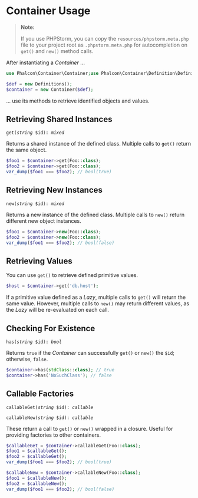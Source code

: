 # Container Usage

> **Note:**
>
> If you use PHPStorm, you can copy the `resources/phpstorm.meta.php`
> file to your project root as `.phpstorm.meta.php` for autocompletion on
> `get()` and `new()` method calls.

After instantiating a _Container_ ...

```php
use Phalcon\Container\Container;use Phalcon\Container\Definition\Definitions;

$def = new Definitions();
$container = new Container($def);
```

... use its methods to retrieve identified objects and values.

## Retrieving Shared Instances

<code>get(*string* $id): *mixed*</code>

Returns a shared instance of the defined class. Multiple calls to `get()` return
the same object.

```php
$foo1 = $container->get(Foo::class);
$foo2 = $container->get(Foo::class);
var_dump($foo1 === $foo2); // bool(true)
```

## Retrieving New Instances

<code>new(*string* $id): *mixed*</code>

Returns a new instance of the defined class. Multiple calls to `new()` return
different new object instances.

```php
$foo1 = $container->new(Foo::class);
$foo2 = $container->new(Foo::class);
var_dump($foo1 === $foo2); // bool(false)
```

## Retrieving Values

You can use `get()` to retrieve defined primitive values.

```php
$host = $container->get('db.host');
```

If a primitive value defined as a _Lazy_, multiple calls to `get()` will return
the same value. However, multiple calls to `new()` may return different values,
as the _Lazy_ will be re-evaluated on each call.

## Checking For Existence

<code>has(*string* $id): *bool*</code>

Returns `true` if the _Container_ can successfully `get()` or `new()` the `$id`;
otherwise, `false`.

```php
$container->has(stdClass::class); // true
$container->has('NoSuchClass'); // false
```

## Callable Factories

<code>callableGet(*string* $id): *callable*</code>

<code>callableNew(*string* $id): *callable*</code>

These return a call to `get()` or `new()` wrapped in a closure. Useful for
providing factories to other containers.

```php
$callableGet = $container->callableGet(Foo::class);
$foo1 = $callableGet();
$foo2 = $callableGet();
var_dump($foo1 === $foo2); // bool(true)

$callableNew = $container->callableNew(Foo::class);
$foo1 = $callableNew();
$foo2 = $callableNew();
var_dump($foo1 === $foo2); // bool(false)
```
